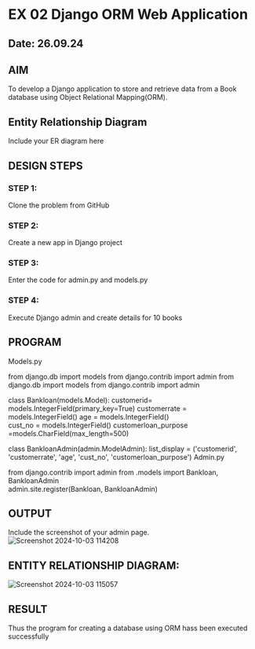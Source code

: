 # EX 02 Django ORM Web Application
## Date: 26.09.24
## AIM
To develop a Django application to store and retrieve data from a Book database using Object Relational Mapping(ORM).

## Entity Relationship Diagram

Include your ER diagram here

## DESIGN STEPS

### STEP 1:
Clone the problem from GitHub

### STEP 2:
Create a new app in Django project

### STEP 3:
Enter the code for admin.py and models.py

### STEP 4:
Execute Django admin and create details for 10 books

## PROGRAM
Models.py

from django.db import models
from django.contrib import admin
from django.db import models
from django.contrib import admin

class Bankloan(models.Model):
    customerid= models.IntegerField(primary_key=True)
    customerrate = models.IntegerField()
    age = models.IntegerField()  
    cust_no = models.IntegerField()
    customerloan_purpose =models.CharField(max_length=500)

class BankloanAdmin(admin.ModelAdmin):
    list_display = ('customerid', 'customerrate', 'age', 'cust_no', 'customerloan_purpose')
Admin.py

from django.contrib import admin
from .models import Bankloan, BankloanAdmin  
admin.site.register(Bankloan, BankloanAdmin)
## OUTPUT
Include the screenshot of your admin page.
![Screenshot 2024-10-03 114208](https://github.com/user-attachments/assets/bb40bbfb-43f3-403c-8015-eca9b85a19e9)

## ENTITY RELATIONSHIP DIAGRAM:
![Screenshot 2024-10-03 115057](https://github.com/user-attachments/assets/03bf4452-c954-4260-972a-8e57db2dac8e)


## RESULT
Thus the program for creating a database using ORM hass been executed successfully
